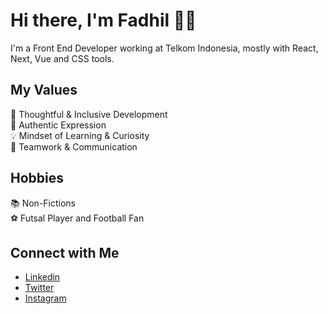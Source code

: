 # Hi there, I'm Fadhil 👋🏻
I'm a Front End Developer working at Telkom Indonesia, mostly with React, Next, Vue and CSS tools.

## My Values
🧠  Thoughtful & Inclusive Development <br/>
🖤  Authentic Expression <br/>
💡   Mindset of Learning & Curiosity <br/>
🙌  Teamwork & Communication

## Hobbies
:books: Non-Fictions <br/>
:soccer: Futsal Player and Football Fan <br/>

## Connect with Me
- [Linkedin](https://www.linkedin.com/in/fadhil-radhian/) <br/>
- [Twitter](https://twitter.com/fadhil_radhian) <br/>
- [Instagram](https://www.instagram.com/fadhilrad) <br/>
